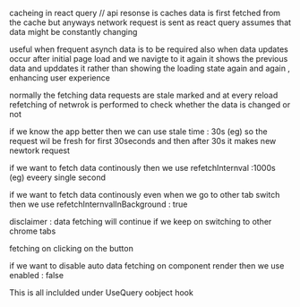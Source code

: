 cacheing in react query 
// api resonse is caches 
data is first fetched from the cache but anyways network request is sent as react query assumes that 
data might be constantly changing 

useful when frequent asynch data is to be required 
also when data updates occur after initial page load and we navigte to it again it shows the previous data and upddates it 
rather than showing the loading state  again and again , enhancing user experience

normally the fetching data requests are stale marked 
and at every reload refetching of netwrok is performed to check whether the data is changed or not 

if we know the app better then we can use stale time : 30s (eg)
so the request wil be fresh for first 30seconds and then after 30s it makes new newtork request


if we want to fetch data continously then we use refetchInternval :1000s (eg) eveery single second 

if we want to fetch data continously even when we go to other tab switch then we use 
refetchInternvalInBackground : true 

disclaimer : data fetching will continue if we keep on switching to other chrome tabs 


fetching on clicking on the button 

if we want to disable auto data fetching on component render then we use enabled : false 


This is all inclulded under UseQuery oobject hook 
